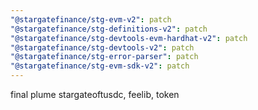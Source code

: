 ```yaml
---
"@stargatefinance/stg-evm-v2": patch
"@stargatefinance/stg-definitions-v2": patch
"@stargatefinance/stg-devtools-evm-hardhat-v2": patch
"@stargatefinance/stg-devtools-v2": patch
"@stargatefinance/stg-error-parser": patch
"@stargatefinance/stg-evm-sdk-v2": patch
---
```


final plume stargateoftusdc, feelib, token
